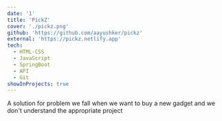 ```yaml
---
date: '1'
title: 'PickZ'
cover: './pickz.png'
github: 'https://github.com/aayushker/pickz'
external: 'https://pickz.netlify.app'
tech:
  - HTML-CSS
  - JavaScript
  - SpringBoot
  - API
  - Git
showInProjects: true
---
```


A solution for problem we fall when we want to buy a new gadget and we don't understand the appropriate project
